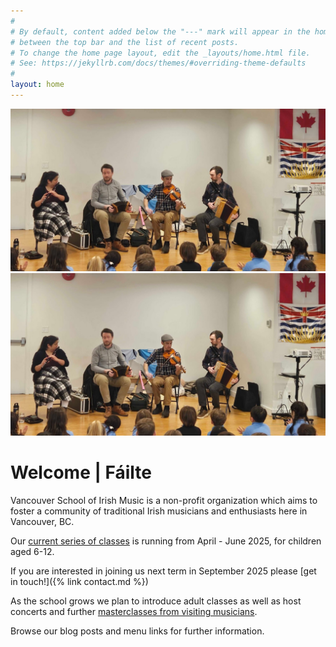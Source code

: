 ```yaml
---
#
# By default, content added below the "---" mark will appear in the home page
# between the top bar and the list of recent posts.
# To change the home page layout, edit the _layouts/home.html file.
# See: https://jekyllrb.com/docs/themes/#overriding-theme-defaults
#
layout: home
---
```


![Musicians on stage](/assets/img/claren-photo.jpg)![Musicians on stage](/assets/img/claren-photo.jpg)

# Welcome | Fáilte

Vancouver School of Irish Music is a non-profit organization which aims to foster a community of traditional Irish musicians and enthusiasts here in Vancouver, BC.

Our [current series of classes](classes.md) is running from April - June 2025, for children aged 6-12.

If you are interested in joining us next term in September 2025 please [get in touch!]({% link contact.md %})

As the school grows we plan to introduce adult classes as well as host concerts and further [masterclasses from visiting musicians](_posts/2025-02-06-sean-gavin-lecture.md).

Browse our blog posts and menu links for further information. 


